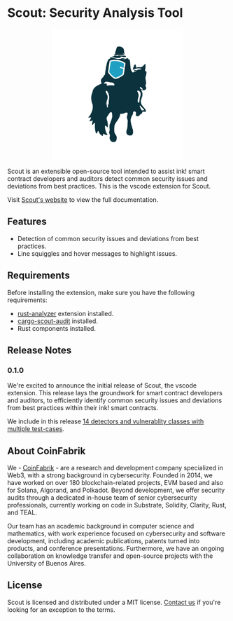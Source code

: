 # Scout: Security Analysis Tool

<p align="center">
  <img src="assets/scout.png" alt="Scout in a Dark Forest" width="300" center  />
</p>

Scout is an extensible open-source tool intended to assist ink! smart contract developers and auditors detect common security issues and deviations from best practices. This is the vscode extension for Scout.

Visit [Scout's website](https://coinfabrik.github.io/scout/) to view the full documentation.

## Features

- Detection of common security issues and deviations from best practices.
- Line squiggles and hover messages to highlight issues.

## Requirements

Before installing the extension, make sure you have the following requirements:

- [rust-analyzer](https://marketplace.visualstudio.com/items?itemName=rust-lang.rust-analyzer) extension installed.
- [cargo-scout-audit](https://github.com/CoinFabrik/scout) installed.
- Rust components installed.

## Release Notes

### 0.1.0

We're excited to announce the initial release of Scout, the vscode extension. This release lays the groundwork for smart contract developers and auditors, to efficiently identify common security issues and deviations from best practices within their ink! smart contracts.

We include in this release [14 detectors and vulnerablity classes with multiple test-cases](https://github.com/CoinFabrik/scout).

## About CoinFabrik

We - [CoinFabrik](https://www.coinfabrik.com/) - are a research and development company specialized in Web3, with a strong background in cybersecurity. Founded in 2014, we have worked on over 180 blockchain-related projects, EVM based and also for Solana, Algorand, and Polkadot. Beyond development, we offer security audits through a dedicated in-house team of senior cybersecurity professionals, currently working on code in Substrate, Solidity, Clarity, Rust, and TEAL.

Our team has an academic background in computer science and mathematics, with work experience focused on cybersecurity and software development, including academic publications, patents turned into products, and conference presentations. Furthermore, we have an ongoing collaboration on knowledge transfer and open-source projects with the University of Buenos Aires.

## License

Scout is licensed and distributed under a MIT license. [Contact us](https://www.coinfabrik.com/) if you're looking for an exception to the terms.
